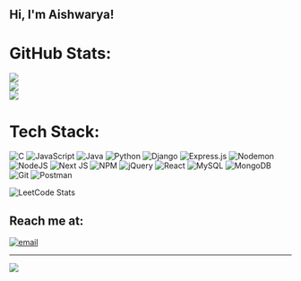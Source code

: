 ## Hi, I'm Aishwarya!

# GitHub Stats:
![](https://github-readme-stats.vercel.app/api?username=riri369&theme=midnight-purple&hide_border=false&include_all_commits=true&count_private=false)<br/>
![](https://nirzak-streak-stats.vercel.app/?user=riri369&theme=midnight-purple&hide_border=false)<br/>
![](https://github-readme-stats.vercel.app/api/top-langs/?username=riri369&theme=midnight-purple&hide_border=false&include_all_commits=true&count_private=false&layout=compact)

# Tech Stack:
![C](https://img.shields.io/badge/c-%2300599C.svg?style=flat&logo=c&logoColor=white) ![JavaScript](https://img.shields.io/badge/javascript-%23323330.svg?style=flat&logo=javascript&logoColor=%23F7DF1E) ![Java](https://img.shields.io/badge/java-%23ED8B00.svg?style=flat&logo=openjdk&logoColor=white) ![Python](https://img.shields.io/badge/python-3670A0?style=flat&logo=python&logoColor=ffdd54) ![Django](https://img.shields.io/badge/django-%23092E20.svg?style=flat&logo=django&logoColor=white) ![Express.js](https://img.shields.io/badge/express.js-%23404d59.svg?style=flat&logo=express&logoColor=%2361DAFB) ![Nodemon](https://img.shields.io/badge/NODEMON-%23323330.svg?style=flat&logo=nodemon&logoColor=%BBDEAD) ![NodeJS](https://img.shields.io/badge/node.js-6DA55F?style=flat&logo=node.js&logoColor=white) ![Next JS](https://img.shields.io/badge/Next-black?style=flat&logo=next.js&logoColor=white) ![NPM](https://img.shields.io/badge/NPM-%23CB3837.svg?style=flat&logo=npm&logoColor=white) ![jQuery](https://img.shields.io/badge/jquery-%230769AD.svg?style=flat&logo=jquery&logoColor=white) ![React](https://img.shields.io/badge/react-%2320232a.svg?style=flat&logo=react&logoColor=%2361DAFB) ![MySQL](https://img.shields.io/badge/mysql-4479A1.svg?style=flat&logo=mysql&logoColor=white) ![MongoDB](https://img.shields.io/badge/MongoDB-%234ea94b.svg?style=flat&logo=mongodb&logoColor=white) ![Git](https://img.shields.io/badge/git-%23F05033.svg?style=flat&logo=git&logoColor=white) ![Postman](https://img.shields.io/badge/Postman-FF6C37?style=flat&logo=postman&logoColor=white)

![LeetCode Stats](https://leetcard.jacoblin.cool/ryaaa?theme=dark&font=Abel&ext=heatmap)

## Reach me at:
[![email](https://img.shields.io/badge/Email-D14836?logo=gmail&logoColor=white)](mailto:aishwaryanayak369@gmail) 

---
[![](https://visitcount.itsvg.in/api?id=riri369&icon=7&color=5)](https://visitcount.itsvg.in)

<!-- Proudly created with GPRM ( https://gprm.itsvg.in ) -->
